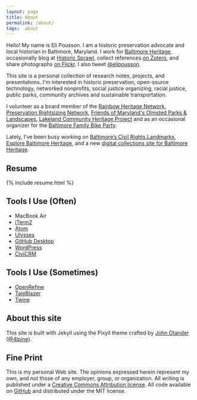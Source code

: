 ```yaml
---
layout: page
title: About
permalink: /about/
tags:  about
---
```


Hello! My name is Eli Pousson. I am a historic preservation advocate and local historian in Baltimore, Maryland. I work for [Baltimore Heritage](http://baltimoreheritage.org), occasionally blog at [Historic Sprawl](https://historicsprawl.wordpress.com/), collect references [on Zotero](https://www.zotero.org/elipousson), and share photographs [on Flickr](http://flickr.com/photos/baltimoreheritage/). I also tweet [@elipousson](http://twitter.com/elipousson).

This site is a personal collection of research notes, projects, and presentations. I'm interested in historic preservation, open-source technology, networked nonprofits, social justice organizing, racial justice, public parks, community archives and sustainable transportation.

I volunteer as a board member of the [Rainbow Heritage Network](https://www.facebook.com/groups/439557382858786/), [Preservation Rightsizing Network](http://rightsizeplace.org), [Friends of Maryland's Olmsted Parks & Landscapes](http://olmstedmaryland.org), [Lakeland Community Heritage Project](http://lakelandchp.com/) and as an occasional organizer for the [Baltimore Family Bike Party](https://baltimorefamilybikeparty.wordpress.com).

Lately, I’ve been busy working on [Baltimore’s Civil Rights Landmarks](http://baltimoreheritage.github.io/civil-rights-heritage/), [Explore Baltimore Heritage](http://explore.baltimoreheritage.org), and a new [digital collections site for Baltimore Heritage](http://collection.baltimoreheritage.org).

## Resume

{% include resume.html %}

## Tools I Use (Often)

- MacBook Air
- [iTerm2](https://www.iterm2.com/)
- [Atom](https://atom.io/)
- [Ulysses](http://ulyssesapp.com)
- [GitHub Desktop](https://desktop.github.com/)
- [WordPress](https://wordpress.org/)
- [CiviCRM](https://civicrm.org/)

## Tools I Use (Sometimes)

- [OpenRefine](http://openrefine.org/)
- [TaleBlazer](http://taleblazer.org)
- [Twine](http://twinery.org/)

## About this site

This site is built with Jekyll using the Pixyll theme crafted by [John Otander](http://johnotander.com) ([@4lpine](https://twitter.com/4lpine)).

## Fine Print

This is my personal Web site. The opinions expressed herein represent my own, and not those of any employer, group, or organization. All writing is published under a [Creative Commons Attribution license](https://creativecommons.org/licenses/by/3.0/us/). All code available on [GitHub](https://github.com/elipousson/elipousson.github.io) and distributed under the MIT license.

